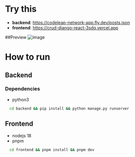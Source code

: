 # Try this

- **backend**: https://codeleap-network-app.fly.dev/posts.json
- **frontend**: https://crud-django-react-3sdq.vercel.app

##Preview
![image](https://github.com/parkournick3/crud-django-react/assets/131922314/49c8e3bd-9879-44b6-af02-392b300832d9)

# How to run

## Backend

### Dependencies

- python3

```Bash
  cd backend && pip install && python manage.py runserver
```

## Frontend

- nodejs 18
- pnpm

```Bash
  cd frontend && pnpm install && pnpm dev
```
